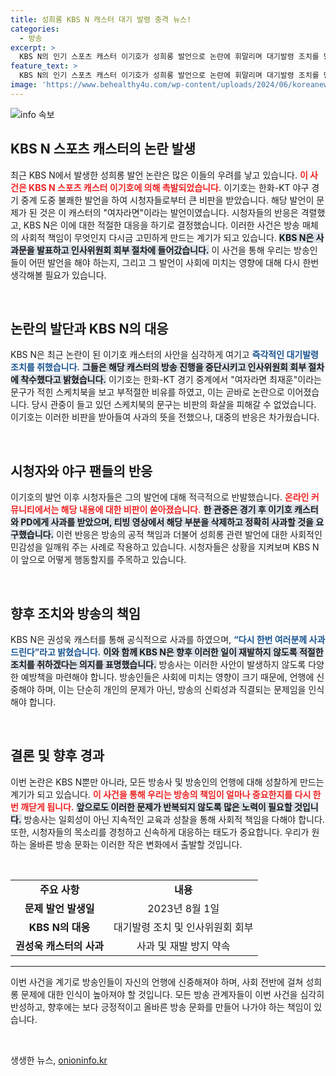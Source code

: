 ```yaml
---
title: 성희롱 KBS N 캐스터 대기 발령 충격 뉴스!
categories:
  - 방송
excerpt: >
  KBS N의 인기 스포츠 캐스터 이기호가 성희롱 발언으로 논란에 휘말리며 대기발령 조치를 당했습니다. KBS는 사과하고 인사위원회에 회부 절차를 시작했으며, 팬들의 거세진 항의에 깊은 반성을 나타냈습니다.
feature_text: >
  KBS N의 인기 스포츠 캐스터 이기호가 성희롱 발언으로 논란에 휘말리며 대기발령 조치를 당했습니다. KBS는 사과하고 인사위원회에 회부 절차를 시작했으며, 팬들의 거세진 항의에 깊은 반성을 나타냈습니다.
image: 'https://www.behealthy4u.com/wp-content/uploads/2024/06/koreanews.jpg'
---
```


<p><img src="https://www.behealthy4u.com/wp-content/uploads/2024/06/koreanews.jpg" alt="info 속보" /></p>

<h2 data-ke-size="size26">KBS N 스포츠 캐스터의 논란 발생</h2>

<p data-ke-size="size16">최근 KBS N에서 발생한 성희롱 발언 논란은 많은 이들의 우려를 낳고 있습니다. <b><span style="color: #ee2323;">이 사건은 KBS N 스포츠 캐스터 이기호에 의해 촉발되었습니다.</span></b> 이기호는 한화-KT 야구 경기 중계 도중 불쾌한 발언을 하여 시청자들로부터 큰 비판을 받았습니다. 해당 발언이 문제가 된 것은 이 캐스터의 "여자라면"이라는 발언이였습니다. 시청자들의 반응은 격렬했고, KBS N은 이에 대한 적절한 대응을 하기로 결정했습니다. 이러한 사건은 방송 매체의 사회적 책임이 무엇인지 다시금 고민하게 만드는 계기가 되고 있습니다. <b><span style="background-color: #21538527;">KBS N은 사과문을 발표하고 인사위원회 회부 절차에 들어갔습니다.</span></b> 이 사건을 통해 우리는 방송인들이 어떤 발언을 해야 하는지, 그리고 그 발언이 사회에 미치는 영향에 대해 다시 한번 생각해볼 필요가 있습니다.</p>

<p data-ke-size="size16">&nbsp;</p>

<h2 data-ke-size="size26">논란의 발단과 KBS N의 대응</h2>

<p data-ke-size="size16">KBS N은 최근 논란이 된 이기호 캐스터의 사안을 심각하게 여기고 <b><span style="color: #1a5490;">즉각적인 대기발령 조치를 취했습니다.</span></b> <b><span style="background-color: #21538527;">그들은 해당 캐스터의 방송 진행을 중단시키고 인사위원회 회부 절차에 착수했다고 밝혔습니다.</span></b> 이기호는 한화-KT 경기 중계에서 "여자라면 최재훈"이라는 문구가 적힌 스케치북을 보고 부적절한 비유를 하였고, 이는 곧바로 논란으로 이어졌습니다. 당시 관중이 들고 있던 스케치북의 문구는 비판의 화살을 피해갈 수 없었습니다. 이기호는 이러한 비판을 받아들여 사과의 뜻을 전했으나, 대중의 반응은 차가웠습니다.</p>

<p data-ke-size="size16">&nbsp;</p>

<h2 data-ke-size="size26">시청자와 야구 팬들의 반응</h2>

<p data-ke-size="size16">이기호의 발언 이후 시청자들은 그의 발언에 대해 적극적으로 반발했습니다. <b><span style="color: #ee2323;">온라인 커뮤니티에서는 해당 내용에 대한 비판이 쏟아졌습니다.</span></b> <b><span style="background-color: #21538527;">한 관중은 경기 후 이기호 캐스터와 PD에게 사과를 받았으며, 티빙 영상에서 해당 부분을 삭제하고 정확히 사과할 것을 요구했습니다.</span></b> 이런 반응은 방송의 공적 책임과 더불어 성희롱 관련 발언에 대한 사회적인 민감성을 일깨워 주는 사례로 작용하고 있습니다. 시청자들은 상황을 지켜보며 KBS N이 앞으로 어떻게 행동할지를 주목하고 있습니다.</p>

<p data-ke-size="size16">&nbsp;</p>

<h2 data-ke-size="size26">향후 조치와 방송의 책임</h2>

<p data-ke-size="size16">KBS N은 권성욱 캐스터를 통해 공식적으로 사과를 하였으며, <b><span style="color: #1a5490;">“다시 한번 여러분께 사과드린다”라고 밝혔습니다.</span></b> <b><span style="background-color: #21538527;">이와 함께 KBS N은 향후 이러한 일이 재발하지 않도록 적절한 조치를 취하겠다는 의지를 표명했습니다.</span></b> 방송사는 이러한 사안이 발생하지 않도록 다양한 예방책을 마련해야 합니다. 방송인들은 사회에 미치는 영향이 크기 때문에, 언행에 신중해야 하며, 이는 단순히 개인의 문제가 아닌, 방송의 신뢰성과 직결되는 문제임을 인식해야 합니다.</p>

<p data-ke-size="size16">&nbsp;</p>

<h2 data-ke-size="size26">결론 및 향후 경과</h2>

<p data-ke-size="size16">이번 논란은 KBS N뿐만 아니라, 모든 방송사 및 방송인의 언행에 대해 성찰하게 만드는 계기가 되고 있습니다. <b><span style="color: #ee2323;">이 사건을 통해 우리는 방송의 책임이 얼마나 중요한지를 다시 한번 깨닫게 됩니다.</span></b> <b><span style="background-color: #21538527;">앞으로도 이러한 문제가 반복되지 않도록 많은 노력이 필요할 것입니다.</span></b> 방송사는 일회성이 아닌 지속적인 교육과 성찰을 통해 사회적 책임을 다해야 합니다. 또한, 시청자들의 목소리를 경청하고 신속하게 대응하는 태도가 중요합니다. 우리가 원하는 올바른 방송 문화는 이러한 작은 변화에서 출발할 것입니다.</p>

<p data-ke-size="size16">&nbsp;</p>

<table style="width: 100%; border-collapse: collapse;">
<tr>
<td style="text-align: center; height: 17px;"><b>주요 사항</b></td>
<td style="text-align: center; height: 17px;"><b>내용</b></td>
</tr>
<tr>
<td style="text-align: center; height: 17px;"><b>문제 발언 발생일</b></td>
<td style="text-align: center; height: 17px;">2023년 8월 1일</td>
</tr>
<tr>
<td style="text-align: center; height: 17px;"><b>KBS N의 대응</b></td>
<td style="text-align: center; height: 17px;">대기발령 조치 및 인사위원회 회부</td>
</tr>
<tr>
<td style="text-align: center; height: 17px;"><b>권성욱 캐스터의 사과</b></td>
<td style="text-align: center; height: 17px;">사과 및 재발 방지 약속</td>
</tr>
</table>

<hr />

<p data-ke-size="size16">이번 사건을 계기로 방송인들이 자신의 언행에 신중해져야 하며, 사회 전반에 걸쳐 성희롱 문제에 대한 인식이 높아져야 할 것입니다. 모든 방송 관계자들이 이번 사건을 심각히 반성하고, 향후에는 보다 긍정적이고 올바른 방송 문화를 만들어 나가야 하는 책임이 있습니다.</p>

<p data-ke-size="size16">&nbsp;</p>
생생한 뉴스, <a href="https://onioninfo.kr" rel="dofollow">onioninfo.kr</a>



